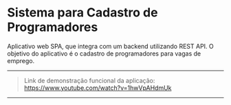 # Sistema para Cadastro de Programadores
Aplicativo web SPA, que integra com um backend utilizando REST API. O objetivo do aplicativo é o cadastro de programadores para vagas de emprego.
***
> Link de demonstração funcional da aplicação: https://www.youtube.com/watch?v=1hwVpAHdmUk
***
